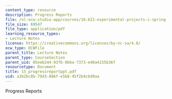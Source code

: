 ```yaml
---
content_type: resource
description: Progress Reports
file: /ol-ocw-studio-app/courses/16-621-experimental-projects-i-spring-2003/a3b2bc8b79d3886fe5b845f2b4cbd9aa_15_progressreportppt.pdf
file_size: 69547
file_type: application/pdf
learning_resource_types:
- Lecture Notes
license: https://creativecommons.org/licenses/by-nc-sa/4.0/
ocw_type: OCWFile
parent_title: Lecture Notes
parent_type: CourseSection
parent_uid: 05eeb244-93fb-0b6a-7373-e40a4155b36f
resourcetype: Document
title: 15_progressreportppt.pdf
uid: a3b2bc8b-79d3-886f-e5b8-45f2b4cbd9aa
---
```

Progress Reports
